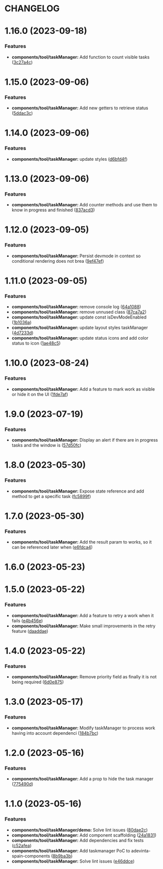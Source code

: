 # CHANGELOG

# 1.16.0 (2023-09-18)


### Features

* **components/tool/taskManager:** Add function to count visible tasks ([3c27a4c](https://github.com/SUI-Components/adevinta-spain-components/commit/3c27a4c57ed301203f4134f1e26c890698d5ff56))



# 1.15.0 (2023-09-06)


### Features

* **components/tool/taskManager:** Add new getters to retrieve status ([5ddac3c](https://github.com/SUI-Components/adevinta-spain-components/commit/5ddac3c5920eacc247e36c4979b5302103f44f42))



# 1.14.0 (2023-09-06)


### Features

* **components/tool/taskManager:** update styles ([d6bfd4f](https://github.com/SUI-Components/adevinta-spain-components/commit/d6bfd4f42c43abe74eaa904d0dd27685410369d5))



# 1.13.0 (2023-09-06)


### Features

* **components/tool/taskManager:** Add counter methods and use them to know in progress and finished ([837acd3](https://github.com/SUI-Components/adevinta-spain-components/commit/837acd3dab7c420ce193010c767f5fd3fefbb051))



# 1.12.0 (2023-09-05)


### Features

* **components/tool/taskManager:** Persist devmode in context so conditional rendering does not brea ([9ef47ef](https://github.com/SUI-Components/adevinta-spain-components/commit/9ef47ef34f83b49273207017f632b871639fd225))



# 1.11.0 (2023-09-05)


### Features

* **components/tool/taskManager:** remove console log ([64a1088](https://github.com/SUI-Components/adevinta-spain-components/commit/64a1088899a31c303cb9f5a0c0c5701e845c9cae))
* **components/tool/taskManager:** remove unnused class ([87ca7a2](https://github.com/SUI-Components/adevinta-spain-components/commit/87ca7a2949ee5328f0aaf9841f011baa395bde75))
* **components/tool/taskManager:** update const isDevModeEnabled ([1b1036a](https://github.com/SUI-Components/adevinta-spain-components/commit/1b1036a657d4e214fbb3cd757fc7eff4e485e2c5))
* **components/tool/taskManager:** update layout styles taskManager ([4d7233d](https://github.com/SUI-Components/adevinta-spain-components/commit/4d7233d82a1e4dfce22089aa28c75e366dc6b552))
* **components/tool/taskManager:** update status icons and add color status to icon ([1ae48c5](https://github.com/SUI-Components/adevinta-spain-components/commit/1ae48c5fb75cf5f526cfb7f3036327a3325aa6ba))



# 1.10.0 (2023-08-24)


### Features

* **components/tool/taskManager:** Add a feature to mark work as visible or hide it on the UI ([1fde7af](https://github.com/SUI-Components/adevinta-spain-components/commit/1fde7af8c8eba83d4c27e98ffd369ca1b87cee58))



# 1.9.0 (2023-07-19)


### Features

* **components/tool/taskManager:** Display an alert if there are in progress tasks and the window is ([57d50fc](https://github.com/SUI-Components/adevinta-spain-components/commit/57d50fc6526cb4355920d40c1356e0a487736529))



# 1.8.0 (2023-05-30)


### Features

* **components/tool/taskManager:** Expose state reference and add method to get a specific task ([fc5899f](https://github.com/SUI-Components/adevinta-spain-components/commit/fc5899f7e2b77e99f15259dacc798790f5c1ae1f))



# 1.7.0 (2023-05-30)


### Features

* **components/tool/taskManager:** Add the result param to works, so it can be referenced later when ([e6fdca4](https://github.com/SUI-Components/adevinta-spain-components/commit/e6fdca4d5578ea4080cb753996b568aab5691dd9))



# 1.6.0 (2023-05-23)



# 1.5.0 (2023-05-22)


### Features

* **components/tool/taskManager:** Add a feature to retry a work when it fails ([e4b456e](https://github.com/SUI-Components/adevinta-spain-components/commit/e4b456e66003d7b94c534978e375f8c442018eff))
* **components/tool/taskManager:** Make small improvements in the retry feature ([daaddae](https://github.com/SUI-Components/adevinta-spain-components/commit/daaddae7ebe8bcb50aaae1fe91b0a8f2c2bce048))



# 1.4.0 (2023-05-22)


### Features

* **components/tool/taskManager:** Remove priority field as finally it is not being required ([6d0e875](https://github.com/SUI-Components/adevinta-spain-components/commit/6d0e875ceb4f1ed539988e2b936a70ffcba5e776))



# 1.3.0 (2023-05-17)


### Features

* **components/tool/taskManager:** Modify taskManager to process work having into account dependenci ([184b7bc](https://github.com/SUI-Components/adevinta-spain-components/commit/184b7bcf12cc38b91225f09440e1eae434f05cf8))



# 1.2.0 (2023-05-16)


### Features

* **components/tool/taskManager:** Add a prop to hide the task manager ([775490d](https://github.com/SUI-Components/adevinta-spain-components/commit/775490df8334ebe7402d5e4046aa0ddee86b821f))



# 1.1.0 (2023-05-16)


### Features

* **components/tool/taskManager/demo:** Solve lint issues ([80dae2c](https://github.com/SUI-Components/adevinta-spain-components/commit/80dae2c0876bf287525dbea1141a731ce5b2ece6))
* **components/tool/taskManager:** Add component scaffolding ([24a1831](https://github.com/SUI-Components/adevinta-spain-components/commit/24a1831592e136ea4520da193f0ea83b53149d31))
* **components/tool/taskManager:** Add dependencies and fix tests ([c52afea](https://github.com/SUI-Components/adevinta-spain-components/commit/c52afeab8b450df5136b04509ef8618223fcc0ae))
* **components/tool/taskManager:** Add taskmanager PoC to adevinta-spain-components ([8b9ba3b](https://github.com/SUI-Components/adevinta-spain-components/commit/8b9ba3b704b8e919e6a2c4291adbc76564e4e4e4))
* **components/tool/taskManager:** Solve lint issues ([e46ddce](https://github.com/SUI-Components/adevinta-spain-components/commit/e46ddce4f6f7eb3753798c7cf44027cba242443e))



